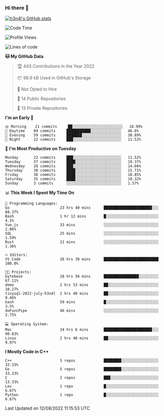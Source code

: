### Hi there 👋

[![h3n4l's GitHub stats](https://github-readme-stats.vercel.app/api?username=h3n4l&count_private=true&show_icons=true&theme=radical)](https://github.com/h3n4l/github-readme-stats)

<!--START_SECTION:waka-->
![Code Time](http://img.shields.io/badge/Code%20Time-569%20hrs%208%20mins-blue)

![Profile Views](http://img.shields.io/badge/Profile%20Views-4-blue)

![Lines of code](https://img.shields.io/badge/From%20Hello%20World%20I%27ve%20Written-39%20Thousand%20lines%20of%20code-blue)

**🐱 My GitHub Data** 

> 🏆 443 Contributions in the Year 2022
 > 
> 📦 98.9 kB Used in GitHub's Storage 
 > 
> 🚫 Not Opted to Hire
 > 
> 📜 14 Public Repositories 
 > 
> 🔑 13 Private Repositories  
 > 
**I'm an Early 🐤** 

```text
🌞 Morning    21 commits     ██░░░░░░░░░░░░░░░░░░░░░░░   10.99% 
🌆 Daytime    89 commits     ███████████░░░░░░░░░░░░░░   46.6% 
🌃 Evening    59 commits     ███████░░░░░░░░░░░░░░░░░░   30.89% 
🌙 Night      22 commits     ███░░░░░░░░░░░░░░░░░░░░░░   11.52%

```
📅 **I'm Most Productive on Tuesday** 

```text
Monday       22 commits     ███░░░░░░░░░░░░░░░░░░░░░░   11.52% 
Tuesday      37 commits     ████░░░░░░░░░░░░░░░░░░░░░   19.37% 
Wednesday    28 commits     ███░░░░░░░░░░░░░░░░░░░░░░   14.66% 
Thursday     30 commits     ████░░░░░░░░░░░░░░░░░░░░░   15.71% 
Friday       36 commits     ████░░░░░░░░░░░░░░░░░░░░░   18.85% 
Saturday     35 commits     ████░░░░░░░░░░░░░░░░░░░░░   18.32% 
Sunday       3 commits      ░░░░░░░░░░░░░░░░░░░░░░░░░   1.57%

```


📊 **This Week I Spent My Time On** 

```text
💬 Programming Languages: 
Go                       23 hrs 40 mins      ██████████████████████░░░   88.37% 
Bash                     1 hr 12 mins        █░░░░░░░░░░░░░░░░░░░░░░░░   4.5% 
Vue.js                   33 mins             ░░░░░░░░░░░░░░░░░░░░░░░░░   2.06% 
SQL                      25 mins             ░░░░░░░░░░░░░░░░░░░░░░░░░   1.59% 
Rust                     21 mins             ░░░░░░░░░░░░░░░░░░░░░░░░░   1.36%

🔥 Editors: 
VS Code                  26 hrs 30 mins      █████████████████████████   100.0%

🐱‍💻 Projects: 
bytebase                 18 hrs 56 mins      ████████████████░░░░░░░░░   67.11% 
demo                     2 hrs 53 mins       ██░░░░░░░░░░░░░░░░░░░░░░░   10.27% 
tinysql-2022-july-h3n4l  2 hrs 40 mins       ██░░░░░░░░░░░░░░░░░░░░░░░   9.46% 
bash                     59 mins             █░░░░░░░░░░░░░░░░░░░░░░░░   3.5% 
doFuncPipe               46 mins             ░░░░░░░░░░░░░░░░░░░░░░░░░   2.75%

💻 Operating System: 
Mac                      24 hrs 6 mins       ██████████████████████░░░   90.03% 
Linux                    2 hrs 40 mins       ██░░░░░░░░░░░░░░░░░░░░░░░   9.97%

```

**I Mostly Code in C++** 

```text
C++                      5 repos             ████████░░░░░░░░░░░░░░░░░   33.33% 
Go                       5 repos             ████████░░░░░░░░░░░░░░░░░   33.33% 
C                        2 repos             ███░░░░░░░░░░░░░░░░░░░░░░   13.33% 
Lex                      1 repo              █░░░░░░░░░░░░░░░░░░░░░░░░   6.67% 
Python                   1 repo              █░░░░░░░░░░░░░░░░░░░░░░░░   6.67%

```



 Last Updated on 12/08/2022 11:15:53 UTC
<!--END_SECTION:waka-->

